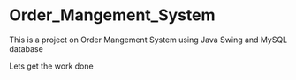 # Order_Mangement_System
This is a project on Order Mangement System using Java Swing and MySQL database

Lets get the work done
